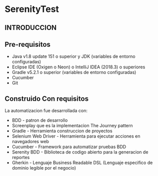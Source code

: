 # SerenityTest
## INTRODUCCION ##

## Pre-requisitos ##
- Java v1.8 update 151 o superior y JDK (variables de entorno configuradas)
- Eclipse IDE (Oxigen o Neon) o IntelliJ IDEA (2018.3) o superiores
- Gradle v5.2.1 o superior (variables de entorno configuradas)
- Cucumber
- Git

## Construido Con requisitos ##
   La automatizacion fue desarrollada con:
 - BDD - patron de desarrollo
 - Screenplay que es la implementacion The Journey pattern
 - Gradle - Herramienta construccion de proyectos
 - Selenium Web Driver - Herramienta para ejecutar acciones en navegadores web
 - Cucumber - Framework para automatizar pruebas BDD
 - Serenity BDD - Biblioteca de codigo abierto para la generacion de reportes
 - Gherkin - Lenguaje Business Readable DSL (Lenguaje especifico de dominio legible por el negocio)

